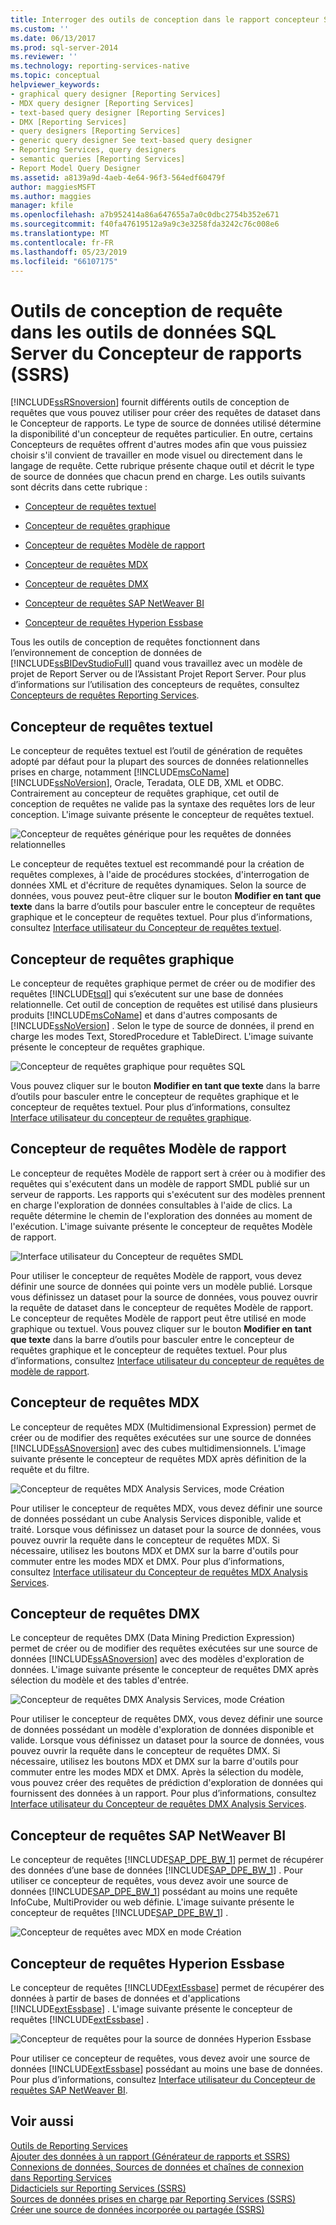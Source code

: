 ```yaml
---
title: Interroger des outils de conception dans le rapport concepteur SQL Server Data Tools (SSRS) | Microsoft Docs
ms.custom: ''
ms.date: 06/13/2017
ms.prod: sql-server-2014
ms.reviewer: ''
ms.technology: reporting-services-native
ms.topic: conceptual
helpviewer_keywords:
- graphical query designer [Reporting Services]
- MDX query designer [Reporting Services]
- text-based query designer [Reporting Services]
- DMX [Reporting Services]
- query designers [Reporting Services]
- generic query designer See text-based query designer
- Reporting Services, query designers
- semantic queries [Reporting Services]
- Report Model Query Designer
ms.assetid: a8139a9d-4aeb-4e64-96f3-564edf60479f
author: maggiesMSFT
ms.author: maggies
manager: kfile
ms.openlocfilehash: a7b952414a86a647655a7a0c0dbc2754b352e671
ms.sourcegitcommit: f40fa47619512a9a9c3e3258fda3242c76c008e6
ms.translationtype: MT
ms.contentlocale: fr-FR
ms.lasthandoff: 05/23/2019
ms.locfileid: "66107175"
---
```

# <a name="query-design-tools-in-report-designer-sql-server-data-tools-ssrs"></a>Outils de conception de requête dans les outils de données SQL Server du Concepteur de rapports (SSRS)
  [!INCLUDE[ssRSnoversion](../../includes/ssrsnoversion-md.md)] fournit différents outils de conception de requêtes que vous pouvez utiliser pour créer des requêtes de dataset dans le Concepteur de rapports. Le type de source de données utilisé détermine la disponibilité d'un concepteur de requêtes particulier. En outre, certains Concepteurs de requêtes offrent d'autres modes afin que vous puissiez choisir s'il convient de travailler en mode visuel ou directement dans le langage de requête. Cette rubrique présente chaque outil et décrit le type de source de données que chacun prend en charge. Les outils suivants sont décrits dans cette rubrique :  
  
-   [Concepteur de requêtes textuel](#Textbased)  
  
-   [Concepteur de requêtes graphique](#Graphical)  
  
-   [Concepteur de requêtes Modèle de rapport](#Model)  
  
-   [Concepteur de requêtes MDX](#MDX)  
  
-   [Concepteur de requêtes DMX](#DMX)  
  
-   [Concepteur de requêtes SAP NetWeaver BI](#SAPBW)  
  
-   [Concepteur de requêtes Hyperion Essbase](#Hyperion)  
  
 Tous les outils de conception de requêtes fonctionnent dans l’environnement de conception de données de [!INCLUDE[ssBIDevStudioFull](../../includes/ssbidevstudiofull-md.md)] quand vous travaillez avec un modèle de projet de Report Server ou de l’Assistant Projet Report Server. Pour plus d’informations sur l’utilisation des concepteurs de requêtes, consultez [Concepteurs de requêtes Reporting Services](../reporting-services-query-designers.md).  
  
##  <a name="Textbased"></a> Concepteur de requêtes textuel  
 Le concepteur de requêtes textuel est l’outil de génération de requêtes adopté par défaut pour la plupart des sources de données relationnelles prises en charge, notamment [!INCLUDE[msCoName](../../../includes/msconame-md.md)] [!INCLUDE[ssNoVersion](../../../includes/ssnoversion-md.md)], Oracle, Teradata, OLE DB, XML et ODBC. Contrairement au concepteur de requêtes graphique, cet outil de conception de requêtes ne valide pas la syntaxe des requêtes lors de leur conception. L'image suivante présente le concepteur de requêtes textuel.  
  
 ![Concepteur de requêtes générique pour les requêtes de données relationnelles](../../analysis-services/media/rsqd-dsaw-sql-generic.gif "Concepteur de requêtes générique pour les requêtes de données relationnelles")  
  
 Le concepteur de requêtes textuel est recommandé pour la création de requêtes complexes, à l'aide de procédures stockées, d'interrogation de données XML et d'écriture de requêtes dynamiques. Selon la source de données, vous pouvez peut-être cliquer sur le bouton **Modifier en tant que texte** dans la barre d’outils pour basculer entre le concepteur de requêtes graphique et le concepteur de requêtes textuel. Pour plus d’informations, consultez [Interface utilisateur du Concepteur de requêtes textuel](../text-based-query-designer-user-interface.md).  
  
##  <a name="Graphical"></a> Concepteur de requêtes graphique  
 Le concepteur de requêtes graphique permet de créer ou de modifier des requêtes [!INCLUDE[tsql](../../includes/tsql-md.md)] qui s’exécutent sur une base de données relationnelle. Cet outil de conception de requêtes est utilisé dans plusieurs produits [!INCLUDE[msCoName](../../../includes/msconame-md.md)] et dans d'autres composants de [!INCLUDE[ssNoVersion](../../../includes/ssnoversion-md.md)] . Selon le type de source de données, il prend en charge les modes Text, StoredProcedure et TableDirect. L'image suivante présente le concepteur de requêtes graphique.  
  
 ![Concepteur de requêtes graphique pour requêtes SQL](../media/rsqd-dsaw-sql.gif "Concepteur de requêtes graphique pour requêtes SQL")  
  
 Vous pouvez cliquer sur le bouton **Modifier en tant que texte** dans la barre d’outils pour basculer entre le concepteur de requêtes graphique et le concepteur de requêtes textuel. Pour plus d’informations, consultez [Interface utilisateur du concepteur de requêtes graphique](graphical-query-designer-user-interface.md).  
  
##  <a name="Model"></a> Concepteur de requêtes Modèle de rapport  
 Le concepteur de requêtes Modèle de rapport sert à créer ou à modifier des requêtes qui s'exécutent dans un modèle de rapport SMDL publié sur un serveur de rapports. Les rapports qui s'exécutent sur des modèles prennent en charge l'exploration de données consultables à l'aide de clics. La requête détermine le chemin de l'exploration des données au moment de l'exécution. L'image suivante présente le concepteur de requêtes Modèle de rapport.  
  
 ![Interface utilisateur du Concepteur de requêtes SMDL](../media/rsqd-dsawmodel-smql.gif "Interface utilisateur du Concepteur de requêtes SMDL")  
  
 Pour utiliser le concepteur de requêtes Modèle de rapport, vous devez définir une source de données qui pointe vers un modèle publié. Lorsque vous définissez un dataset pour la source de données, vous pouvez ouvrir la requête de dataset dans le concepteur de requêtes Modèle de rapport. Le concepteur de requêtes Modèle de rapport peut être utilisé en mode graphique ou textuel. Vous pouvez cliquer sur le bouton **Modifier en tant que texte** dans la barre d’outils pour basculer entre le concepteur de requêtes graphique et le concepteur de requêtes textuel. Pour plus d’informations, consultez [Interface utilisateur du concepteur de requêtes de modèle de rapport](report-model-query-designer-user-interface.md).  
  
##  <a name="MDX"></a> Concepteur de requêtes MDX  
 Le concepteur de requêtes MDX (Multidimensional Expression) permet de créer ou de modifier des requêtes exécutées sur une source de données [!INCLUDE[ssASnoversion](../../../includes/ssasnoversion-md.md)] avec des cubes multidimensionnels. L'image suivante présente le concepteur de requêtes MDX après définition de la requête et du filtre.  
  
 ![Concepteur de requêtes MDX Analysis Services, mode Création](../../analysis-services/media/rsqd-dsawas-mdx-designmode.gif "Concepteur de requêtes MDX Analysis Services, mode Création")  
  
 Pour utiliser le concepteur de requêtes MDX, vous devez définir une source de données possédant un cube Analysis Services disponible, valide et traité. Lorsque vous définissez un dataset pour la source de données, vous pouvez ouvrir la requête dans le concepteur de requêtes MDX. Si nécessaire, utilisez les boutons MDX et DMX sur la barre d'outils pour commuter entre les modes MDX et DMX. Pour plus d’informations, consultez [Interface utilisateur du Concepteur de requêtes MDX Analysis Services](analysis-services-mdx-query-designer-user-interface.md).  
  
##  <a name="DMX"></a> Concepteur de requêtes DMX  
 Le concepteur de requêtes DMX (Data Mining Prediction Expression) permet de créer ou de modifier des requêtes exécutées sur une source de données [!INCLUDE[ssASnoversion](../../../includes/ssasnoversion-md.md)] avec des modèles d'exploration de données. L'image suivante présente le concepteur de requêtes DMX après sélection du modèle et des tables d'entrée.  
  
 ![Concepteur de requêtes DMX Analysis Services, mode Création](../media/rsqd-dsawas-dmx-designmode.gif "Concepteur de requêtes DMX Analysis Services, mode Création")  
  
 Pour utiliser le concepteur de requêtes DMX, vous devez définir une source de données possédant un modèle d'exploration de données disponible et valide. Lorsque vous définissez un dataset pour la source de données, vous pouvez ouvrir la requête dans le concepteur de requêtes DMX. Si nécessaire, utilisez les boutons MDX et DMX sur la barre d'outils pour commuter entre les modes MDX et DMX. Après la sélection du modèle, vous pouvez créer des requêtes de prédiction d'exploration de données qui fournissent des données à un rapport. Pour plus d’informations, consultez [Interface utilisateur du Concepteur de requêtes DMX Analysis Services](analysis-services-dmx-query-designer-user-interface.md).  
  
##  <a name="SAPBW"></a> Concepteur de requêtes SAP NetWeaver BI  
 Le concepteur de requêtes [!INCLUDE[SAP_DPE_BW_1](../../../includes/sap-dpe-bw-1-md.md)] permet de récupérer des données d’une base de données [!INCLUDE[SAP_DPE_BW_1](../../../includes/sap-dpe-bw-1-md.md)] . Pour utiliser ce concepteur de requêtes, vous devez avoir une source de données [!INCLUDE[SAP_DPE_BW_1](../../../includes/sap-dpe-bw-1-md.md)] possédant au moins une requête InfoCube, MultiProvider ou web définie. L'image suivante présente le concepteur de requêtes [!INCLUDE[SAP_DPE_BW_1](../../../includes/sap-dpe-bw-1-md.md)] .  
  
 ![Concepteur de requêtes avec MDX en mode Création](../media/rsqd-dssapbw-mdx-designmode.gif "Concepteur de requêtes avec MDX en mode Création")  
  
##  <a name="Hyperion"></a> Concepteur de requêtes Hyperion Essbase  
 Le concepteur de requêtes [!INCLUDE[extEssbase](../../../includes/extessbase-md.md)] permet de récupérer des données à partir de bases de données et d'applications [!INCLUDE[extEssbase](../../../includes/extessbase-md.md)] . L'image suivante présente le concepteur de requêtes [!INCLUDE[extEssbase](../../../includes/extessbase-md.md)] .  
  
 ![Concepteur de requêtes pour la source de données Hyperion Essbase](../media/rsqd-dshyperionessbase-mdx-designmode.gif "Concepteur de requêtes pour la source de données Hyperion Essbase")  
  
 Pour utiliser ce concepteur de requêtes, vous devez avoir une source de données [!INCLUDE[extEssbase](../../../includes/extessbase-md.md)] possédant au moins une base de données. Pour plus d’informations, consultez [Interface utilisateur du Concepteur de requêtes SAP NetWeaver BI](sap-netweaver-bi-query-designer-user-interface.md).  
  
## <a name="see-also"></a>Voir aussi  
 [Outils de Reporting Services](../tools/reporting-services-tools.md)   
 [Ajouter des données à un rapport &#40;Générateur de rapports et SSRS&#41;](report-datasets-ssrs.md)   
 [Connexions de données, Sources de données et chaînes de connexion dans Reporting Services](../data-connections-data-sources-and-connection-strings-in-reporting-services.md)   
 [Didacticiels sur Reporting Services &#40;SSRS&#41;](../reporting-services-tutorials-ssrs.md)   
 [Sources de données prises en charge par Reporting Services &#40;SSRS&#41;](../create-deploy-and-manage-mobile-and-paginated-reports.md)   
 [Créer une source de données incorporée ou partagée &#40;SSRS&#41;](../create-an-embedded-or-shared-data-source-ssrs.md)  
  
  
